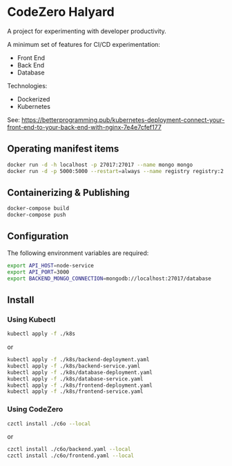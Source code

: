# CodeZero Halyard

A project for experimenting with developer productivity.

A minimum set of features for CI/CD experimentation:

* Front End
* Back End
* Database

Technologies:

* Dockerized
* Kubernetes

See: https://betterprogramming.pub/kubernetes-deployment-connect-your-front-end-to-your-back-end-with-nginx-7e4e7cfef177


## Operating manifest items

``` bash
docker run -d -h localhost -p 27017:27017 --name mongo mongo
docker run -d -p 5000:5000 --restart=always --name registry registry:2
```

## Containerizing & Publishing

``` bash
docker-compose build
docker-compose push
```

## Configuration

The following environment variables are required:

``` bash
export API_HOST=node-service
export API_PORT=3000
export BACKEND_MONGO_CONNECTION=mongodb://localhost:27017/database
```

## Install

### Using Kubectl

``` bash
kubectl apply -f ./k8s
```
 or

``` bash
kubectl apply -f ./k8s/backend-deployment.yaml
kubectl apply -f ./k8s/backend-service.yaml
kubectl apply -f ./k8s/database-deployment.yaml
kubectl apply -f ./k8s/database-service.yaml
kubectl apply -f ./k8s/frontend-deployment.yaml
kubectl apply -f ./k8s/frontend-service.yaml
```
### Using CodeZero

``` bash
czctl install ./c6o --local
```

or

``` bash
czctl install ./c6o/backend.yaml --local
czctl install ./c6o/frontend.yaml --local
```


